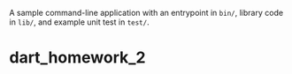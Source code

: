 A sample command-line application with an entrypoint in `bin/`, library code
in `lib/`, and example unit test in `test/`.
# dart_homework_2
